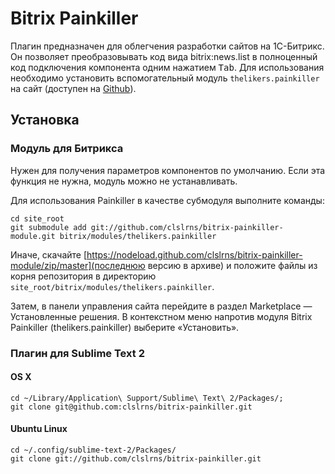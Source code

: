 Bitrix Painkiller
=================

Плагин предназначен для облегчения разработки сайтов на 1С-Битрикс. Он позволяет преобразовывать код вида bitrix:news.list в полноценный код подключения компонента одним нажатием <kbd>Tab</kbd>. Для использования необходимо установить вспомогательный модуль `thelikers.painkiller` на сайт (доступен на [Github](https://github.com/clslrns/bitrix-painkiller-module/)).

Установка
-------------------------------
### Модуль для Битрикса
Нужен для получения параметров компонентов по умолчанию. Если эта функция не нужна, модуль можно не устанавливать.

Для использования Painkiller в качестве субмодуля выполните команды:

    cd site_root
    git submodule add git://github.com/clslrns/bitrix-painkiller-module.git bitrix/modules/thelikers.painkiller

Иначе, скачайте [https://nodeload.github.com/clslrns/bitrix-painkiller-module/zip/master](последнюю версию в архиве) и положите файлы из корня репозитория в директорию `site_root/bitrix/modules/thelikers.painkiller`.

Затем, в панели управления сайта перейдите в раздел Marketplace — Установленные решения. В контекстном меню напротив модуля Bitrix Painkiller (thelikers.painkiller) выберите «Установить».

### Плагин для Sublime Text 2

#### OS X

    cd ~/Library/Application\ Support/Sublime\ Text\ 2/Packages/;
    git clone git@github.com:clslrns/bitrix-painkiller.git

#### Ubuntu Linux

    cd ~/.config/sublime-text-2/Packages/
    git clone git://github.com/clslrns/bitrix-painkiller.git
